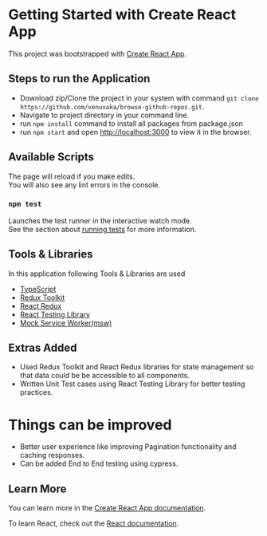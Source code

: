 # Getting Started with Create React App

This project was bootstrapped with [Create React App](https://github.com/facebook/create-react-app).

## Steps to run the Application
- Download zip/Clone the project in your system with command `git clone https://github.com/venuvaka/browse-github-repos.git`.
- Navigate to project directory in your command line.
- run `npm install` command to install all packages from package.json
- run `npm start` and open [http://localhost:3000](http://localhost:3000) to view it in the browser.
## Available Scripts


The page will reload if you make edits.\
You will also see any lint errors in the console.

### `npm test`

Launches the test runner in the interactive watch mode.\
See the section about [running tests](https://facebook.github.io/create-react-app/docs/running-tests) for more information.

## Tools & Libraries

In this application following Tools & Libraries are used

- [TypeScript](https://www.typescriptlang.org/)
- [Redux Toolkit](https://redux-toolkit.js.org/)
- [React Redux](https://react-redux.js.org/)
- [React Testing Library](https://testing-library.com/docs/react-testing-library/intro/)
- [Mock Service Worker(msw)](https://mswjs.io/)

## Extras Added

- Used Redux Toolkit and React Redux libraries for state management so that data could be be accessible to all components.
- Written Unit Test cases using React Testing Library for better testing practices.

# Things can be improved

- Better user experience like improving Pagination functionality and caching responses.
- Can be added End to End testing using cypress.

## Learn More

You can learn more in the [Create React App documentation](https://facebook.github.io/create-react-app/docs/getting-started).

To learn React, check out the [React documentation](https://reactjs.org/).
